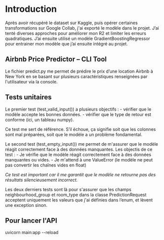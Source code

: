# Introduction

Après avoir récupéré le dataset sur Kaggle, puis opérer certaines transformations sur Google Collab, j'ai exporté le modèle dans le projet. J’ai tenté diverses approches pour améliorer mon R2 et limiter les erreurs quadratiques. J’ai ensuite utilisé un modèle GradientBoostingRegressor pour entrainer mon modèle que j’ai ensuite intégré au projet.

## Airbnb Price Predictor – CLI Tool

Le fichier predict.py me permet de prédire le prix d’une location Airbnb à New York en se basant sur plusieurs caractéristiques renseignées par l'utilisateur via la console.

## Tests unitaires

Le premier test (test_valid_input()) a plusieurs objectifs : - vérifier que le modèle accepte les bonnes données. - vérifier que le type de retour est conforme (ici, un tableau numpy).

Ce test me sert de référence. S’il échoue, ça signifie soit que les
colonnes sont mal préparées, soit que le modèle a un problème fondamental.

Le second test (test_empty_input()) me permet de m'assurer que le modèle réagit correctement face à des données manquantes.
Les objectis de ce test : - Je vérifie que le modèle réagit correctement face à des données manquantes ou vides. - Je m'attend à une ValueError (le modèle ne peut pas convertir les chaînes vides en float)

_Ce test est important car il me garantit que le modèle ne retourne pas des résultats silencieusement incorrect._

Les deux derniers tests sont là pour s'assurer que les champs neighbourhood_group et room_type dans la classe PredictionRequest acceptent uniquement les valeurs que j'ai définies dans l’enum, et lèvent une exception sinon.

## Pour lancer l'API

uvicorn main:app --reload
